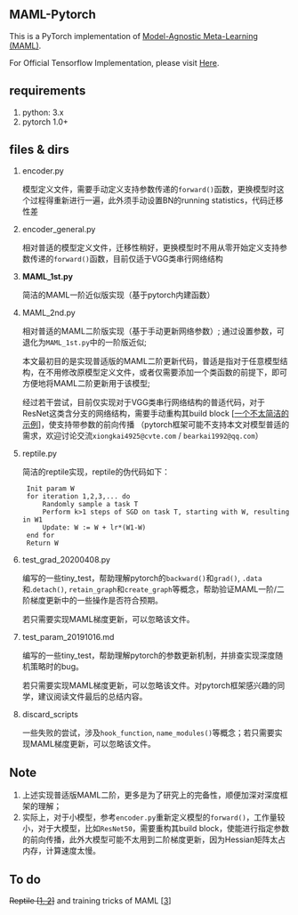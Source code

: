 ## MAML-Pytorch
This is a PyTorch implementation of [Model-Agnostic Meta-Learning (MAML)](https://arxiv.org/abs/1703.03400).

For Official Tensorflow Implementation, please visit [Here](https://github.com/cbfinn/maml).

## requirements
1. python: 3.x
2. pytorch 1.0+

## files & dirs

1. encoder.py

    模型定义文件，需要手动定义支持参数传递的`forward()`函数，更换模型时这个过程得重新进行一遍，此外须手动设置BN的running statistics，代码迁移性差

2. encoder_general.py

    相对普适的模型定义文件，迁移性稍好，更换模型时不用从零开始定义支持参数传递的`forward()`函数，目前仅适于VGG类串行网络结构

3. **MAML_1st.py**

    简洁的MAML一阶近似版实现（基于pytorch内建函数）

4. MAML_2nd.py

    相对普适的MAML二阶版实现（基于手动更新网络参数）; 通过设置参数，可退化为`MAML_1st.py`中的一阶版近似;

    本文最初目的是实现普适版的MAML二阶更新代码，普适是指对于任意模型结构，在不用修改原模型定义文件，或者仅需要添加一个类函数的前提下，即可方便地将MAML二阶更新用于该模型;

    经过若干尝试，目前仅实现对于VGG类串行网络结构的普适代码，对于ResNet这类含分支的网络结构，需要手动重构其build block [[一个不太简洁的示例](https://github.com/AntreasAntoniou/HowToTrainYourMAMLPytorch/blob/master/meta_neural_network_architectures.py)]，使支持带参数的前向传播 （pytorch框架可能不支持本文对模型普适的需求，欢迎讨论交流`xiongkai4925@cvte.com` / `bearkai1992@qq.com`）

5. reptile.py

    简洁的reptile实现，reptile的伪代码如下：
    
        Init param W
        for iteration 1,2,3,... do
            Randomly sample a task T
            Perform k>1 steps of SGD on task T, starting with W, resulting in W1
            Update: W := W + lr*(W1-W)
        end for
        Return W
    

6. test_grad_20200408.py

    编写的一些tiny_test，帮助理解pytorch的`backward()`和`grad()`, `.data`和.`detach()`, `retain_graph`和`create_graph`等概念，帮助验证MAML一阶/二阶梯度更新中的一些操作是否符合预期。

    若只需要实现MAML梯度更新，可以忽略该文件。

7. test_param_20191016.md

    编写的一些tiny_test，帮助理解pytorch的参数更新机制，并排查实现深度随机策略时的bug。

    若只需要实现MAML梯度更新，可以忽略该文件。对pytorch框架感兴趣的同学，建议阅读文件最后的总结内容。

8. discard_scripts

    一些失败的尝试，涉及`hook_function`, `name_modules()`等概念；若只需要实现MAML梯度更新，可以忽略该文件。

## Note
1. 上述实现普适版MAML二阶，更多是为了研究上的完备性，顺便加深对深度框架的理解；
2. 实际上，对于小模型，参考`encoder.py`重新定义模型的`forward()`，工作量较小，对于大模型，比如`ResNet50`，需要重构其build block，使能进行指定参数的前向传播，此外大模型可能不太用到二阶梯度更新，因为Hessian矩阵太占内存，计算速度太慢。


## To do 
~~Reptile [[1](https://arxiv.org/abs/1803.02999)[, 2](https://openai.com/blog/reptile/#jump)]~~  and training tricks of MAML [[3](https://arxiv.org/abs/1810.09502)]

